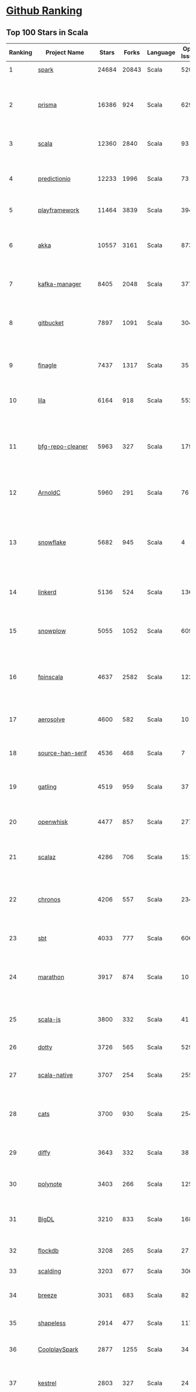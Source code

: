[Github Ranking](../README.md)
==========

## Top 100 Stars in Scala

| Ranking | Project Name | Stars | Forks | Language | Open Issues | Description | Last Commit |
| ------- | ------------ | ----- | ----- | -------- | ----------- | ----------- | ----------- |
| 1 | [spark](https://github.com/apache/spark) | 24684 | 20843 | Scala | 520 | Apache Spark | 2019-12-26T10:51:46Z |
| 2 | [prisma](https://github.com/prisma/prisma) | 16386 | 924 | Scala | 629 | 💾 Database Tools incl. ORM, Migrations and Admin UI (Postgres, MySQL & MongoDB) | 2019-12-19T15:14:06Z |
| 3 | [scala](https://github.com/scala/scala) | 12360 | 2840 | Scala | 93 | The Scala programming language | 2019-12-24T15:59:46Z |
| 4 | [predictionio](https://github.com/apache/predictionio) | 12233 | 1996 | Scala | 73 | PredictionIO, a machine learning server for developers and ML engineers. | 2019-12-16T21:02:42Z |
| 5 | [playframework](https://github.com/playframework/playframework) | 11464 | 3839 | Scala | 394 | Play Framework | 2019-12-24T12:59:59Z |
| 6 | [akka](https://github.com/akka/akka) | 10557 | 3161 | Scala | 873 | Build highly concurrent, distributed, and resilient message-driven applications on the JVM | 2019-12-26T10:42:05Z |
| 7 | [kafka-manager](https://github.com/yahoo/kafka-manager) | 8405 | 2048 | Scala | 377 | A tool for managing Apache Kafka. | 2019-12-13T01:12:19Z |
| 8 | [gitbucket](https://github.com/gitbucket/gitbucket) | 7897 | 1091 | Scala | 304 | A Git platform powered by Scala with easy installation, high extensibility & GitHub API compatibility | 2019-12-26T02:20:22Z |
| 9 | [finagle](https://github.com/twitter/finagle) | 7437 | 1317 | Scala | 35 | A fault tolerant, protocol-agnostic RPC system | 2019-12-21T07:07:18Z |
| 10 | [lila](https://github.com/ornicar/lila) | 6164 | 918 | Scala | 552 | ♞ lichess.org: the forever free, adless and open source chess server ♞ | 2019-12-26T07:50:58Z |
| 11 | [bfg-repo-cleaner](https://github.com/rtyley/bfg-repo-cleaner) | 5963 | 327 | Scala | 179 | Removes large or troublesome blobs like git-filter-branch does, but faster. And written in Scala | 2019-10-01T17:12:22Z |
| 12 | [ArnoldC](https://github.com/lhartikk/ArnoldC) | 5960 | 291 | Scala | 76 | Arnold Schwarzenegger based programming language | 2019-10-07T07:29:35Z |
| 13 | [snowflake](https://github.com/twitter-archive/snowflake) | 5682 | 945 | Scala | 4 | Snowflake is a network service for generating unique ID numbers at high scale with some simple guarantees. | 2019-06-14T04:50:31Z |
| 14 | [linkerd](https://github.com/linkerd/linkerd) | 5136 | 524 | Scala | 136 | A service mesh for Kubernetes and beyond. Main repo for Linkerd 1.x. | 2019-12-24T04:51:04Z |
| 15 | [snowplow](https://github.com/snowplow/snowplow) | 5055 | 1052 | Scala | 609 | Cloud-native web, mobile and event analytics, running on AWS and GCP | 2019-12-12T17:59:03Z |
| 16 | [fpinscala](https://github.com/fpinscala/fpinscala) | 4637 | 2582 | Scala | 122 | Code, exercises, answers, and hints to go along with the book "Functional Programming in Scala" | 2019-12-01T16:21:08Z |
| 17 | [aerosolve](https://github.com/airbnb/aerosolve) | 4600 | 582 | Scala | 10 | A machine learning package built for humans. | 2018-12-03T23:12:18Z |
| 18 | [source-han-serif](https://github.com/adobe-fonts/source-han-serif) | 4536 | 468 | Scala | 7 | Source Han Serif \| 思源宋体 \| 思源宋體 \| 源ノ明朝 \| 본명조 | 2019-12-03T17:31:34Z |
| 19 | [gatling](https://github.com/gatling/gatling) | 4519 | 959 | Scala | 37 | Async Scala-Akka-Netty based Load Test Tool | 2019-12-24T08:10:57Z |
| 20 | [openwhisk](https://github.com/apache/openwhisk) | 4477 | 857 | Scala | 277 | Apache OpenWhisk is an open source serverless cloud platform | 2019-12-25T11:12:46Z |
| 21 | [scalaz](https://github.com/scalaz/scalaz) | 4286 | 706 | Scala | 151 | Principled Functional Programming in Scala | 2019-12-25T13:08:00Z |
| 22 | [chronos](https://github.com/mesos/chronos) | 4206 | 557 | Scala | 234 | Fault tolerant job scheduler for Mesos which handles dependencies and ISO8601 based schedules | 2019-10-01T20:58:48Z |
| 23 | [sbt](https://github.com/sbt/sbt) | 4033 | 777 | Scala | 606 | sbt, the interactive build tool | 2019-12-26T08:28:39Z |
| 24 | [marathon](https://github.com/mesosphere/marathon) | 3917 | 874 | Scala | 10 | Deploy and manage containers (including Docker) on top of Apache Mesos at scale. | 2019-12-23T20:00:29Z |
| 25 | [scala-js](https://github.com/scala-js/scala-js) | 3800 | 332 | Scala | 41 | Scala.js, the Scala to JavaScript compiler | 2019-12-24T11:48:04Z |
| 26 | [dotty](https://github.com/lampepfl/dotty) | 3726 | 565 | Scala | 529 | Research compiler that will become Scala 3 | 2019-12-26T09:15:24Z |
| 27 | [scala-native](https://github.com/scala-native/scala-native) | 3707 | 254 | Scala | 255 | Your favorite language gets closer to bare metal. | 2019-11-27T17:16:46Z |
| 28 | [cats](https://github.com/typelevel/cats) | 3700 | 930 | Scala | 254 | Lightweight, modular, and extensible library for functional programming. | 2019-12-25T06:08:05Z |
| 29 | [diffy](https://github.com/twitter/diffy) | 3643 | 332 | Scala | 38 | Find potential bugs in your services with Diffy | 2019-08-30T15:01:28Z |
| 30 | [polynote](https://github.com/polynote/polynote) | 3403 | 266 | Scala | 125 | A better notebook for Scala (and more) | 2019-12-23T22:47:36Z |
| 31 | [BigDL](https://github.com/intel-analytics/BigDL) | 3210 | 833 | Scala | 168 | BigDL: Distributed Deep Learning Library for Apache Spark | 2019-12-26T07:29:25Z |
| 32 | [flockdb](https://github.com/twitter-archive/flockdb) | 3208 | 265 | Scala | 27 | A distributed, fault-tolerant graph database | 2017-03-16T23:11:18Z |
| 33 | [scalding](https://github.com/twitter/scalding) | 3203 | 677 | Scala | 306 | A Scala API for Cascading | 2019-12-06T16:03:53Z |
| 34 | [breeze](https://github.com/scalanlp/breeze) | 3031 | 683 | Scala | 82 | Breeze is a numerical processing library for Scala. | 2019-12-26T06:39:14Z |
| 35 | [shapeless](https://github.com/milessabin/shapeless) | 2914 | 477 | Scala | 117 | Generic programming for Scala | 2019-12-24T12:19:36Z |
| 36 | [CoolplaySpark](https://github.com/lw-lin/CoolplaySpark) | 2877 | 1255 | Scala | 34 | 酷玩 Spark: Spark 源代码解析、Spark 类库等 | 2019-05-26T14:26:32Z |
| 37 | [kestrel](https://github.com/twitter-archive/kestrel) | 2803 | 327 | Scala | 24 | simple, distributed message queue system (inactive) | 2016-01-22T07:54:28Z |
| 38 | [spray](https://github.com/spray/spray) | 2550 | 592 | Scala | 84 | A suite of scala libraries for building and consuming RESTful web services on top of Akka: lightweight, asynchronous, non-blocking, actor-based, testable | 2017-02-21T11:03:37Z |
| 39 | [atlas](https://github.com/Netflix/atlas) | 2548 | 217 | Scala | 28 | In-memory dimensional time series database. | 2019-12-24T16:15:14Z |
| 40 | [spark-jobserver](https://github.com/spark-jobserver/spark-jobserver) | 2472 | 961 | Scala | 140 | REST job server for Apache Spark | 2019-12-13T09:11:39Z |
| 41 | [scalatra](https://github.com/scalatra/scalatra) | 2425 | 340 | Scala | 102 | Tiny Scala high-performance, async web framework, inspired by Sinatra | 2019-11-29T15:06:36Z |
| 42 | [wire-android](https://github.com/wireapp/wire-android) | 2339 | 447 | Scala | 423 | :phone: Wire for Android | 2019-12-23T16:41:55Z |
| 43 | [util](https://github.com/twitter/util) | 2333 | 517 | Scala | 1 | Wonderful reusable code from Twitter | 2019-12-22T01:03:36Z |
| 44 | [lagom](https://github.com/lagom/lagom) | 2331 | 556 | Scala | 382 | Reactive Microservices for the JVM | 2019-12-26T08:16:20Z |
| 45 | [slick](https://github.com/slick/slick) | 2316 | 553 | Scala | 437 | Scala Language Integrated Connection Kit | 2019-12-09T09:16:36Z |
| 46 | [s3_website](https://github.com/laurilehmijoki/s3_website) | 2217 | 172 | Scala | 75 | Manage an S3 website: sync, deliver via CloudFront, benefit from advanced S3 website features. | 2019-10-17T18:43:53Z |
| 47 | [gizzard](https://github.com/twitter-archive/gizzard) | 2189 | 204 | Scala | 11 | [Archived] A flexible sharding framework for creating eventually-consistent distributed datastores | 2017-03-16T23:21:54Z |
| 48 | [Ammonite](https://github.com/lihaoyi/Ammonite) | 2117 | 300 | Scala | 100 | Scala Scripting | 2019-12-26T04:40:21Z |
| 49 | [scaloid](https://github.com/pocorall/scaloid) | 2116 | 167 | Scala | 17 | Scaloid makes your Android code easy to understand and maintain. | 2018-08-07T08:10:53Z |
| 50 | [summingbird](https://github.com/twitter/summingbird) | 2063 | 263 | Scala | 163 | Streaming MapReduce with Scalding and Storm | 2019-06-06T17:24:18Z |
| 51 | [scala-exercises](https://github.com/scala-exercises/scala-exercises) | 2033 | 471 | Scala | 42 | The easy way to learn Scala. | 2019-12-26T08:46:35Z |
| 52 | [delta](https://github.com/delta-io/delta) | 2005 | 399 | Scala | 81 | An open-source storage layer that brings scalable, ACID transactions to Apache Spark™ and big data workloads. | 2019-12-25T11:33:06Z |
| 53 | [finatra](https://github.com/twitter/finatra) | 1972 | 363 | Scala | 6 | Fast, testable, Scala services built on TwitterServer and Finagle | 2019-12-19T01:28:31Z |
| 54 | [textteaser](https://github.com/MojoJolo/textteaser) | 1948 | 259 | Scala | 5 | TextTeaser is an automatic summarization algorithm. | 2018-02-07T06:42:57Z |
| 55 | [algebird](https://github.com/twitter/algebird) | 1918 | 295 | Scala | 93 | Abstract Algebra for Scala | 2019-12-18T14:22:17Z |
| 56 | [zio](https://github.com/zio/zio) | 1874 | 484 | Scala | 177 | ZIO — A type-safe, composable library for asynchronous and concurrent programming in Scala | 2019-12-26T07:56:34Z |
| 57 | [circe](https://github.com/circe/circe) | 1840 | 400 | Scala | 100 | Yet another JSON library for Scala | 2019-12-24T00:49:43Z |
| 58 | [KafkaOffsetMonitor](https://github.com/quantifind/KafkaOffsetMonitor) | 1810 | 729 | Scala | 70 | A little app to monitor the progress of kafka consumers and their lag wrt the queue. | 2018-05-01T16:04:58Z |
| 59 | [mmlspark](https://github.com/Azure/mmlspark) | 1797 | 392 | Scala | 121 | Microsoft Machine Learning for Apache Spark | 2019-12-24T19:47:12Z |
| 60 | [TransmogrifAI](https://github.com/salesforce/TransmogrifAI) | 1752 | 314 | Scala | 37 | TransmogrifAI (pronounced trăns-mŏgˈrə-fī) is an AutoML library for building modular, reusable, strongly typed machine learning workflows on Apache Spark with minimal hand-tuning | 2019-12-24T16:18:54Z |
| 61 | [scio](https://github.com/spotify/scio) | 1742 | 324 | Scala | 92 | A Scala API for Apache Beam and Google Cloud Dataflow. | 2019-12-26T09:53:44Z |
| 62 | [http4s](https://github.com/http4s/http4s) | 1722 | 521 | Scala | 248 | A minimal, idiomatic Scala interface for HTTP | 2019-12-23T16:13:35Z |
| 63 | [spark-cassandra-connector](https://github.com/datastax/spark-cassandra-connector) | 1662 | 803 | Scala | 23 | DataStax Spark Cassandra Connector | 2019-11-26T16:56:54Z |
| 64 | [graphcool-framework](https://github.com/prisma/graphcool-framework) | 1649 | 105 | Scala | 523 | None | 2019-10-22T23:37:56Z |
| 65 | [sangria](https://github.com/sangria-graphql/sangria) | 1646 | 173 | Scala | 70 | Scala GraphQL implementation | 2019-12-23T19:20:37Z |
| 66 | [monix](https://github.com/monix/monix) | 1626 | 204 | Scala | 46 | Asynchronous, Reactive Programming for Scala and Scala.js. | 2019-12-25T21:54:57Z |
| 67 | [scalacheck](https://github.com/typelevel/scalacheck) | 1599 | 345 | Scala | 67 | Property-based testing for Scala | 2019-12-18T05:28:00Z |
| 68 | [quill](https://github.com/getquill/quill) | 1589 | 243 | Scala | 223 | Compile-time Language Integrated Queries for Scala | 2019-12-25T09:19:29Z |
| 69 | [doobie](https://github.com/tpolecat/doobie) | 1584 | 259 | Scala | 145 | Functional JDBC layer for Scala. | 2019-12-25T16:01:45Z |
| 70 | [fs2](https://github.com/functional-streams-for-scala/fs2) | 1572 | 399 | Scala | 50 | Compositional, streaming I/O library for Scala | 2019-12-25T16:00:44Z |
| 71 | [coursier](https://github.com/coursier/coursier) | 1555 | 176 | Scala | 113 | Pure Scala Artifact Fetching | 2019-12-20T13:19:38Z |
| 72 | [spire](https://github.com/typelevel/spire) | 1551 | 223 | Scala | 176 | Powerful new number types and numeric abstractions for Scala. | 2019-12-20T21:46:12Z |
| 73 | [goose](https://github.com/GravityLabs/goose) | 1529 | 343 | Scala | 63 | Html Content / Article Extractor in Scala - open sourced from Gravity Labs  | 2017-04-18T08:29:34Z |
| 74 | [giter8](https://github.com/foundweekends/giter8) | 1513 | 209 | Scala | 64 | a command line tool to apply templates defined on GitHub  | 2019-12-18T03:26:51Z |
| 75 | [node2vec](https://github.com/aditya-grover/node2vec) | 1511 | 661 | Scala | 65 | None | 2019-06-08T20:09:36Z |
| 76 | [Binding.scala](https://github.com/ThoughtWorksInc/Binding.scala) | 1456 | 102 | Scala | 46 | Reactive data-binding for Scala | 2019-12-25T08:35:29Z |
| 77 | [spark](https://github.com/mesos/spark) | 1448 | 391 | Scala | 14 | Lightning-fast cluster computing in Java, Scala and Python. | 2014-04-08T20:31:01Z |
| 78 | [elastic4s](https://github.com/sksamuel/elastic4s) | 1431 | 574 | Scala | 56 | Elasticsearch Scala Client - Reactive, Non Blocking, Type Safe, HTTP Client | 2019-12-26T09:39:30Z |
| 79 | [finch](https://github.com/finagle/finch) | 1429 | 202 | Scala | 60 | Scala combinator library for building Finagle HTTP services | 2019-12-25T07:22:37Z |
| 80 | [postgresql-async](https://github.com/mauricio/postgresql-async) | 1424 | 217 | Scala | 68 | Async, Netty based, database drivers for PostgreSQL and MySQL written in Scala | 2019-01-26T21:38:12Z |
| 81 | [iago](https://github.com/twitter-archive/iago) | 1355 | 153 | Scala | 6 | A load generator, built for engineers | 2019-06-06T16:51:00Z |
| 82 | [aas](https://github.com/sryza/aas) | 1341 | 984 | Scala | 4 | Code to accompany Advanced Analytics with Spark from O'Reilly Media | 2019-11-24T21:02:46Z |
| 83 | [grid](https://github.com/guardian/grid) | 1341 | 115 | Scala | 64 | The Guardian’s image management system | 2019-12-24T15:01:30Z |
| 84 | [ensime-server](https://github.com/ensime/ensime-server) | 1338 | 307 | Scala | 7 | ENSIME JVM Process | 2018-10-28T09:14:32Z |
| 85 | [lcamera](https://github.com/PkmX/lcamera) | 1319 | 222 | Scala | 103 | A camera app using the new camera2 API in Android Lollipop | 2016-06-01T11:13:47Z |
| 86 | [squbs](https://github.com/paypal/squbs) | 1317 | 240 | Scala | 70 | Akka Streams & Akka HTTP for Large-Scale Production Deployments | 2019-10-15T15:30:10Z |
| 87 | [rocket-chip](https://github.com/chipsalliance/rocket-chip) | 1314 | 550 | Scala | 229 | Rocket Chip Generator | 2019-12-23T02:43:05Z |
| 88 | [sbt-native-packager](https://github.com/sbt/sbt-native-packager) | 1311 | 377 | Scala | 100 | sbt Native Packager | 2019-12-20T15:18:46Z |
| 89 | [better-files](https://github.com/pathikrit/better-files) | 1308 | 136 | Scala | 40 | Simple, safe and intuitive Scala I/O | 2019-12-26T01:47:57Z |
| 90 | [C1000K-Servers](https://github.com/smallnest/C1000K-Servers) | 1298 | 310 | Scala | 0 | :zap: High performance websocket servers implemented by Spray-can, Netty, undertow, jetty, Vert.x, Grizzly, node.js and Go. It supports 1,200,000 active websocket connections | 2016-08-16T06:53:18Z |
| 91 | [scalacaster](https://github.com/vkostyukov/scalacaster) | 1278 | 309 | Scala | 8 | Purely Functional Algorithms and Data Structures in Scala | 2019-09-02T14:14:30Z |
| 92 | [mill](https://github.com/lihaoyi/mill) | 1267 | 166 | Scala | 85 | Your shiny new Java/Scala build tool! | 2019-12-25T07:49:45Z |
| 93 | [scalajs-react](https://github.com/japgolly/scalajs-react) | 1261 | 211 | Scala | 29 | Facebook's React on Scala.JS | 2019-12-25T14:33:32Z |
| 94 | [rsc](https://github.com/twitter/rsc) | 1245 | 41 | Scala | 81 | Experimental Scala compiler focused on compilation speed | 2019-11-12T18:47:10Z |
| 95 | [json4s](https://github.com/json4s/json4s) | 1245 | 303 | Scala | 196 | A single AST to be used by other scala json libraries | 2019-12-25T14:33:29Z |
| 96 | [elasticmq](https://github.com/softwaremill/elasticmq) | 1240 | 130 | Scala | 33 | In-memory message queue with an Amazon SQS-compatible interface. Runs stand-alone or embedded. | 2019-12-26T10:42:20Z |
| 97 | [Kamon](https://github.com/kamon-io/Kamon) | 1218 | 240 | Scala | 141 | Distributed Tracing, Metrics and Context Propagation for application running on the JVM | 2019-12-21T12:10:13Z |
| 98 | [alpakka-kafka](https://github.com/akka/alpakka-kafka) | 1216 | 348 | Scala | 85 | Alpakka Kafka connector - Alpakka is a Reactive Enterprise Integration library for Java and Scala, based on Reactive Streams and Akka. | 2019-12-20T21:53:08Z |
| 99 | [framework](https://github.com/lift/framework) | 1203 | 271 | Scala | 140 | Lift Framework | 2019-11-27T22:24:00Z |
| 100 | [securesocial](https://github.com/jaliss/securesocial) | 1202 | 544 | Scala | 68 | A module that provides OAuth, OAuth2 and OpenID authentication for Play Framework applications | 2019-09-30T22:36:54Z |


